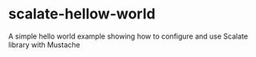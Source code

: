 # scalate-hellow-world
A simple hello world example showing how to configure and use Scalate library with Mustache
